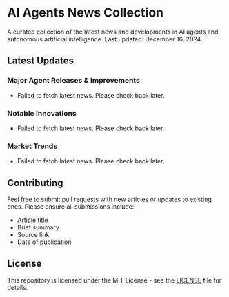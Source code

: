 # AI Agents News Collection

A curated collection of the latest news and developments in AI agents and autonomous artificial intelligence. Last updated: December 16, 2024

## Latest Updates

### Major Agent Releases & Improvements

- Failed to fetch latest news. Please check back later.

### Notable Innovations

- Failed to fetch latest news. Please check back later.

### Market Trends

- Failed to fetch latest news. Please check back later.

## Contributing
Feel free to submit pull requests with new articles or updates to existing ones. Please ensure all submissions include:
- Article title
- Brief summary
- Source link
- Date of publication

## License
This repository is licensed under the MIT License - see the [LICENSE](LICENSE) file for details.
